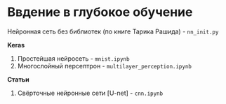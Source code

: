 # Ввдение в глубокое обучение

Нейронная сеть без библиотек (по книге Тарика Рашида) - `nn_init.py`

**Keras**    
1. Простейшая нейросеть - `mnist.ipynb`
2. Многослойный персептрон - `multilayer_perception.ipynb`

**Статьи**       
1. Свёрточные нейронные сети [U-net] - `cnn.ipynb`

